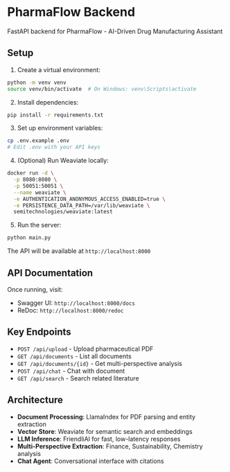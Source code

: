 # PharmaFlow Backend

FastAPI backend for PharmaFlow - AI-Driven Drug Manufacturing Assistant

## Setup

1. Create a virtual environment:
```bash
python -m venv venv
source venv/bin/activate  # On Windows: venv\Scripts\activate
```

2. Install dependencies:
```bash
pip install -r requirements.txt
```

3. Set up environment variables:
```bash
cp .env.example .env
# Edit .env with your API keys
```

4. (Optional) Run Weaviate locally:
```bash
docker run -d \
  -p 8080:8080 \
  -p 50051:50051 \
  --name weaviate \
  -e AUTHENTICATION_ANONYMOUS_ACCESS_ENABLED=true \
  -e PERSISTENCE_DATA_PATH=/var/lib/weaviate \
  semitechnologies/weaviate:latest
```

5. Run the server:
```bash
python main.py
```

The API will be available at `http://localhost:8000`

## API Documentation

Once running, visit:
- Swagger UI: `http://localhost:8000/docs`
- ReDoc: `http://localhost:8000/redoc`

## Key Endpoints

- `POST /api/upload` - Upload pharmaceutical PDF
- `GET /api/documents` - List all documents
- `GET /api/documents/{id}` - Get multi-perspective analysis
- `POST /api/chat` - Chat with document
- `GET /api/search` - Search related literature

## Architecture

- **Document Processing**: LlamaIndex for PDF parsing and entity extraction
- **Vector Store**: Weaviate for semantic search and embeddings
- **LLM Inference**: FriendliAI for fast, low-latency responses
- **Multi-Perspective Extraction**: Finance, Sustainability, Chemistry analysis
- **Chat Agent**: Conversational interface with citations

